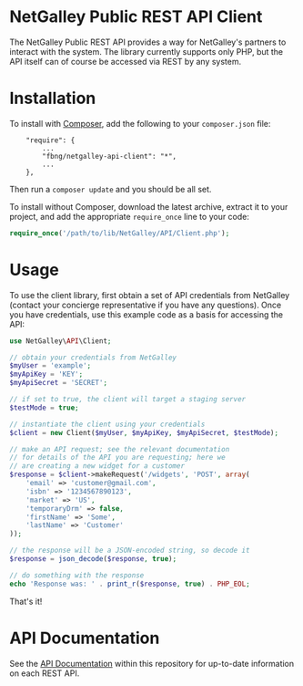 NetGalley Public REST API Client
================================

The NetGalley Public REST API provides a way for NetGalley's partners to interact with the system. The library currently supports only PHP, but the API itself can of course be accessed via REST by any system. 

# Installation

To install with [Composer](https://getcomposer.org/), add the following to your `composer.json` file:

```
    "require": {
        ...
        "fbng/netgalley-api-client": "*",
        ...
    },
```

Then run a `composer update` and you should be all set.

To install without Composer, download the latest archive, extract it to your project, and add the appropriate `require_once` line to your code:

```php
require_once('/path/to/lib/NetGalley/API/Client.php');
```

# Usage

To use the client library, first obtain a set of API credentials from NetGalley (contact your concierge representative if you have any questions). Once you have credentials, use this example code as a basis for accessing the API:

```php
use NetGalley\API\Client;

// obtain your credentials from NetGalley
$myUser = 'example';
$myApiKey = 'KEY';
$myApiSecret = 'SECRET';

// if set to true, the client will target a staging server
$testMode = true;

// instantiate the client using your credentials
$client = new Client($myUser, $myApiKey, $myApiSecret, $testMode);

// make an API request; see the relevant documentation
// for details of the API you are requesting; here we
// are creating a new widget for a customer
$response = $client->makeRequest('/widgets', 'POST', array(
    'email' => 'customer@gmail.com',
    'isbn' => '1234567890123',
    'market' => 'US',
    'temporaryDrm' => false,
    'firstName' => 'Some',
    'lastName' => 'Customer'
));

// the response will be a JSON-encoded string, so decode it
$response = json_decode($response, true);

// do something with the response
echo 'Response was: ' . print_r($response, true) . PHP_EOL;
```

That's it!

# API Documentation

See the [API Documentation](https://github.com/fbng/netgalley-api-client/blob/master/documentation/index.html) within this repository for up-to-date information on each REST API.
